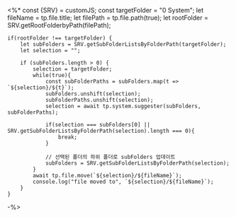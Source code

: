 <%*
    const {SRV} = customJS;
    const targetFolder = "0 System";
    let fileName = tp.file.title;
    let filePath = tp.file.path(true);
    let rootFolder = SRV.getRootFolderbyPath(filePath);

    if(rootFolder !== targetFolder) {
        let subFolders = SRV.getSubFolderListsByFolderPath(targetFolder);
        let selection = "";

        if (subFolders.length > 0) {
            selection = targetFolder;
            while(true){
                const subFolderPaths = subFolders.map(t => `${selection}/${t}`);
                subFolders.unshift(selection);
                subFolderPaths.unshift(selection);
                selection = await tp.system.suggester(subFolders, subFolderPaths);

                if(selection === subFolders[0] || SRV.getSubFolderListsByFolderPath(selection).length === 0){
                    break;
                }

                // 선택된 폴더의 하위 폴더로 subFolders 업데이트
                subFolders = SRV.getSubFolderListsByFolderPath(selection);
            }
            await tp.file.move(`${selection}/${fileName}`);
            console.log("file moved to", `${selection}/${fileName}`);
        }
    }
-%>